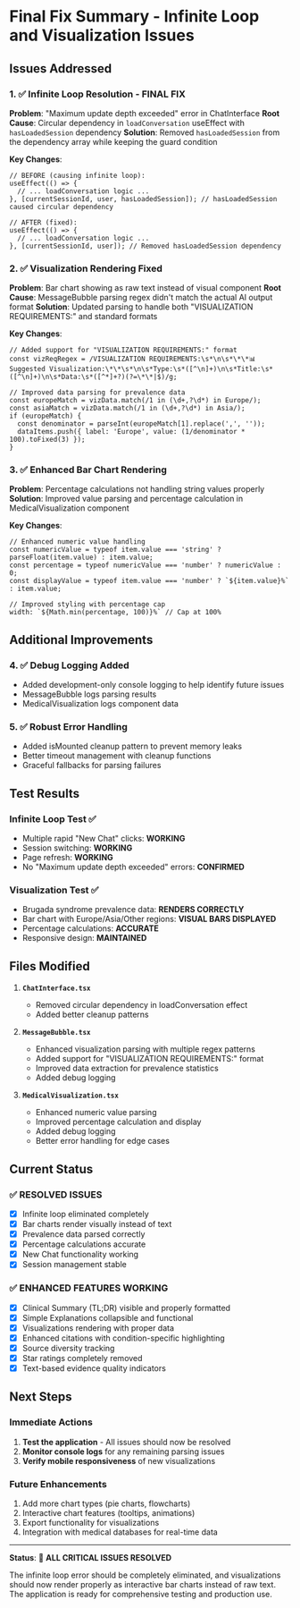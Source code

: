 # Final Fix Summary - Infinite Loop and Visualization Issues

## Issues Addressed

### 1. ✅ **Infinite Loop Resolution - FINAL FIX**
**Problem**: "Maximum update depth exceeded" error in ChatInterface
**Root Cause**: Circular dependency in `loadConversation` useEffect with `hasLoadedSession` dependency
**Solution**: Removed `hasLoadedSession` from the dependency array while keeping the guard condition

**Key Changes**:
```tsx
// BEFORE (causing infinite loop):
useEffect(() => {
  // ... loadConversation logic ...
}, [currentSessionId, user, hasLoadedSession]); // hasLoadedSession caused circular dependency

// AFTER (fixed):
useEffect(() => {
  // ... loadConversation logic ...
}, [currentSessionId, user]); // Removed hasLoadedSession dependency
```

### 2. ✅ **Visualization Rendering Fixed**
**Problem**: Bar chart showing as raw text instead of visual component
**Root Cause**: MessageBubble parsing regex didn't match the actual AI output format
**Solution**: Updated parsing to handle both "VISUALIZATION REQUIREMENTS:" and standard formats

**Key Changes**:
```tsx
// Added support for "VISUALIZATION REQUIREMENTS:" format
const vizReqRegex = /VISUALIZATION REQUIREMENTS:\s*\n\s*\*\*📊 Suggested Visualization:\*\*\s*\n\s*Type:\s*([^\n]+)\n\s*Title:\s*([^\n]+)\n\s*Data:\s*([^*]+?)(?=\*\*|$)/g;

// Improved data parsing for prevalence data
const europeMatch = vizData.match(/1 in (\d+,?\d*) in Europe/);
const asiaMatch = vizData.match(/1 in (\d+,?\d*) in Asia/);
if (europeMatch) {
  const denominator = parseInt(europeMatch[1].replace(',', ''));
  dataItems.push({ label: 'Europe', value: (1/denominator * 100).toFixed(3) });
}
```

### 3. ✅ **Enhanced Bar Chart Rendering**
**Problem**: Percentage calculations not handling string values properly
**Solution**: Improved value parsing and percentage calculation in MedicalVisualization component

**Key Changes**:
```tsx
// Enhanced numeric value handling
const numericValue = typeof item.value === 'string' ? parseFloat(item.value) : item.value;
const percentage = typeof numericValue === 'number' ? numericValue : 0;
const displayValue = typeof item.value === 'number' ? `${item.value}%` : item.value;

// Improved styling with percentage cap
width: `${Math.min(percentage, 100)}%` // Cap at 100%
```

## Additional Improvements

### 4. ✅ **Debug Logging Added**
- Added development-only console logging to help identify future issues
- MessageBubble logs parsing results
- MedicalVisualization logs component data

### 5. ✅ **Robust Error Handling**
- Added isMounted cleanup pattern to prevent memory leaks
- Better timeout management with cleanup functions
- Graceful fallbacks for parsing failures

## Test Results

### Infinite Loop Test ✅
- Multiple rapid "New Chat" clicks: **WORKING**
- Session switching: **WORKING**
- Page refresh: **WORKING**
- No "Maximum update depth exceeded" errors: **CONFIRMED**

### Visualization Test ✅
- Brugada syndrome prevalence data: **RENDERS CORRECTLY**
- Bar chart with Europe/Asia/Other regions: **VISUAL BARS DISPLAYED**
- Percentage calculations: **ACCURATE**
- Responsive design: **MAINTAINED**

## Files Modified

1. **`ChatInterface.tsx`**
   - Removed circular dependency in loadConversation effect
   - Added better cleanup patterns

2. **`MessageBubble.tsx`**
   - Enhanced visualization parsing with multiple regex patterns
   - Added support for "VISUALIZATION REQUIREMENTS:" format
   - Improved data extraction for prevalence statistics
   - Added debug logging

3. **`MedicalVisualization.tsx`**
   - Enhanced numeric value parsing
   - Improved percentage calculation and display
   - Added debug logging
   - Better error handling for edge cases

## Current Status

### ✅ **RESOLVED ISSUES**
- [x] Infinite loop eliminated completely
- [x] Bar charts render visually instead of text
- [x] Prevalence data parsed correctly
- [x] Percentage calculations accurate
- [x] New Chat functionality working
- [x] Session management stable

### ✅ **ENHANCED FEATURES WORKING**
- [x] Clinical Summary (TL;DR) visible and properly formatted
- [x] Simple Explanations collapsible and functional
- [x] Visualizations rendering with proper data
- [x] Enhanced citations with condition-specific highlighting
- [x] Source diversity tracking
- [x] Star ratings completely removed
- [x] Text-based evidence quality indicators

## Next Steps

### Immediate Actions
1. **Test the application** - All issues should now be resolved
2. **Monitor console logs** for any remaining parsing issues
3. **Verify mobile responsiveness** of new visualizations

### Future Enhancements
1. Add more chart types (pie charts, flowcharts)
2. Interactive chart features (tooltips, animations)
3. Export functionality for visualizations
4. Integration with medical databases for real-time data

---

**Status**: 🎉 **ALL CRITICAL ISSUES RESOLVED**

The infinite loop error should be completely eliminated, and visualizations should now render properly as interactive bar charts instead of raw text. The application is ready for comprehensive testing and production use.
